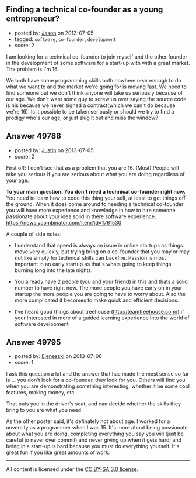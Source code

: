 ## Finding a technical co-founder as a young entrepreneur?

- posted by: [Jason](https://stackexchange.com/users/-1/26851-jason) on 2013-07-05
- tagged: `software`, `co-founder`, `development`
- score: 2

I am looking for a technical co-founder to join myself and the other founder in the development of some software for a start-up with with a great market. The problem is I'm 16.

We both have some programming skills both nowhere near enough to do what we want to and the market we're going for is moving fast. We need to find someone but we don't think anyone will take us seriously because of our age. We don't want some guy to screw us over saying the source code is his because we never signed a contract(which we can't do because we're 16). Is it possible to be taken seriously or should we try to find a prodigy who's our age, or just slug it out and miss the window?


## Answer 49788

- posted by: [Justin](https://stackexchange.com/users/-1/26904-justin) on 2013-07-05
- score: 2

First off: I don't see that as a problem that you are 16. (Most) People will take you serious if you are serious about what you are doing regardless of your age.

**To your main question. You don't need a technical co-founder right now.** You need to learn how to code this thing your self, at least to get things off the ground. When it does come around to needing a technical co-founder you will have more experience and knowledge in how to hire someone passionate about your idea solid in there software experience.
https://news.ycombinator.com/item?id=1761530

A couple of side notes:
- I understand that speed is always an issue in online startups as things move very quickly, but trying bring on a co-founder that you may or may not like simply for technical skills can backfire. Passion is most important in an early startup as that's whats going to keep things burning long into the late nights.

- You already have 2 people (you and your friend) in this and thats a solid number to have right now. The more people you have early on in your startup the more people you are going to have to worry about. Also the more complicated it becomes to make quick and efficient decisions.

- I've heard good things about treehouse (http://teamtreehouse.com/) if your interested in more of a guided learning experience into the world of software development









## Answer 49795

- posted by: [Elenesski](https://stackexchange.com/users/-1/23572-elenesski) on 2013-07-06
- score: 1

I ask this question a lot and the answer that has made the most sense so far is ... you don't look for a co-founder, they look for you.  Others will find you when you are demonstrating something interesting; whether it be some cool features, making money, etc.

That puts you in the driver's seat, and can decide whether the skills they bring to you are what you need.

As the other poster said, it's definately not about age.  I worked for a unversity as a programmer when I was 15.  It's more about being passionate about what you are doing, completing everything you say you will (just be careful to never over commit) and never giving up when it gets hard; and being in a start-up is hard because you must do everything yourself.  It's great fun if you like great amounts of work.



---

All content is licensed under the [CC BY-SA 3.0 license](https://creativecommons.org/licenses/by-sa/3.0/).
